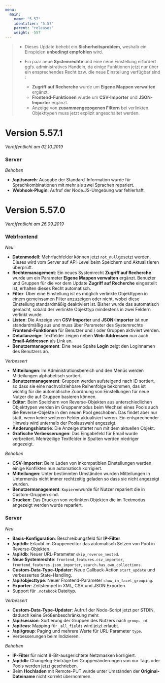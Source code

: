 ```yaml
---
menu:
  main:
    name: "5.57"
    identifier: "5.57"
    parent: "releases"
    weight: -557
---
```

> * Dieses Update behebt ein **Sicherheitsproblem**, weshalb ein Einspielen **unbedingt empfohlen** wird.
> * Ein paar neue **Systemrechte** und eine neue Einstellung erfordert ggfs. administratives Handeln, da einige Funktionen jetzt nur über ein ensprechendes Recht bzw. die neue Einstellung verfügbar sind :
>
>   *  **Zugriff auf Recherche** wurde um **Eigene Mappen verwalten** ergänzt. 
>   * **Frontend-Funktionen** wurde um **CSV-Importer** und **JSON-Importer** ergänzt.
>   * Anzeige von **zusammengezogenen Filtern** bei verlinkten Objekttypen muss jetzt explizit angeschaltet werden.

# Version 5.57.1

*Veröffentlicht am 02.10.2019*

### Server

*Behoben*

* **/api/search**: Ausgabe der Standard-Information wurde für Sprachkombinationen mit mehr als zwei Sprachen repariert.
* **Webhook-Plugin**: Aufruf der Node.JS-Umgebung war fehlerhaft. 

# Version 5.57.0

*Veröffentlicht am 26.09.2019*

### Webfrontend

*Neu*

* **Datenmodell**: Mehrfachfelder können jetzt `not_null`gesetzt werden. Dieses wird vom Server auf API-Level beim Speichern und Aktualisieren überprüft.
* **Rechtemanagement**: Ein neues Systemrecht **Zugriff auf Recherche** wurde um ein Parameter **Eigene Mappen verwalten** ergänzt. Benuzter und Gruppen für die vor dem Update **Zugriff auf Recherche** eingestellt ist, erhalten dieses Recht automatisch.
* **Filter**: Über eine Einstellung ist es möglich verlinkte Objekttypen in einem gemeinsamen Filter anzuzeigen oder nicht, wobei diese Einstellung standardmäßig deaktiviert ist. Bisher wurde das automatisch gemacht, sobald der verlinkte Objekttyp mindestens in zwei Feldern verlinkt wurde.
* **Listen**: Die Anzeige von **CSV-Importer** und **JSON-Importer** ist nun standardmäßig aus und muss über Parameter des Systemrechts **Frontend-Funktionen** für Benutzer und / oder Gruppen aktiviert werden.
* **Detailanzeige**: Textfelder zeigen neben **Web-Addressen** nun auch **Email-Addressen** als Link an.
* **Benutzermanagement**: Eine neue Spalte **Login** zeigt den Loginnamen des Benutzers an.

*Verbessert*

* **Mitteilungen**: Im Administrationsbereich und den Menüs werden Mitteilungen alphabetisch sortiert.
* **Benutzermanagement**: Gruppen werden aufsteigend nach ID sortiert, so dass sie eine nachvollziehbare Reihenfolge bekommen, das ist wichtig für die automatische Zuordnung von Einstellungen für neue Nutzer die auf Gruppen basieren können.
* **Editor**: Beim Speichern von Reverse-Objekten aus unterschiedlichen Objekttypen werden im Gruppenmodus beim Wechsel eines Pools auch die Reverse-Objekte in den neuen Pool geschoben. Das findet aber nur statt, wenn keine weiteren Felder aktualisiert weren. Ein entsprechender Hinweis wird unterhalb der Poolauswahl angezeigt.
* **Änderungshistorie**: Die Anzeige startet nun mit dem aktuellen Objekt.
* **Grafische Verbesserungen**: Das Eingabefeld für Email wurde verbreitert. Mehrzeilige Textfelder in Spalten werden niedriger angezeigt. 

*Behoben*

* **CSV-Importer**: Beim Laden von inkompatiblen Einstellungen werden einige Konflikten nun automatisch korrigiert.
* **Mitteilungen**: Unter bestimmten Umständen wurden Mitteilungen in Untermenüs nicht immer rechtzeitig geladen so dass sie nicht angezeigt wurden.
* **Benutzermanagement**: `Kopieren`wurde für Nutzer repariert die in Custom-Gruppen sind.
* **Drucken**: Das Drucken von verlinkten Objekten die im Textmodus angezeigt werden wurde repariert.

### Server

*Neu*

* **Basis-Konfiguration**: Beschreibungsfeld für **IP-Filter**
* **/api/db**: Erlaubt im Gruppeneditor das automatisch Setzen von Pool in Reverse-Objekten.
* **/api/db**: Neuer URL-Parameter `skip_reverse_nested`.
* **Neue Systemrechte**: `frontend_features.csv_importer`, `frontend_features.json_importer`, `search.has_own_collections`.
* **Custom-Data-Type-Updater**: Neue Callback-Action `start_update` und verbessertes State-Handling.
* **/api/objecttype**: Neuer Frontend-Parameter `show_in_facet_grouping`.
* **Exporter**: Zeitstempel in XML, CSV und JSON Exporten.
* Support für `.notebook` Dateityp.

*Verbessert*

* **Custom-Data-Type-Updater**: Aufruf der Node-Script jetzt per STDIN, dadurch keine Größenbeschränkung mehr.
* **/api/session**: Sortierung der Gruppen des Nutzers nach `group._id`.
* **/api/eas**: Mapping für `_all_fields` wird jetzt erlaubt.
* **/api/group**: Paging und mehrere Werte für URL-Parameter `type`.
* Verbesserungen beim Indizieren.

*Behoben*

* **IP-Filter** für nicht 8-Bit-ausgerichtete Netzmasken korrigiert.
* **/api/db**: Changelog-Einträge bei Gruppenänderungen von nur Tags oder Pools werden jetzt geschrieben.
* Beim **Hochladen** mit Remote-PUT wurde unter Umständen der **Original-Dateiname** nicht korrekt übernommen.